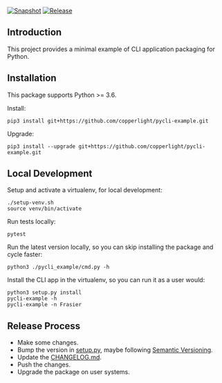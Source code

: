 [![Snapshot](https://github.com/copperlight/pycli-example/actions/workflows/snapshot.yml/badge.svg)](https://github.com/copperlight/pycli-example/actions/workflows/snapshot.yml) [![Release](https://github.com/copperlight/pycli-example/actions/workflows/release.yml/badge.svg)](https://github.com/copperlight/pycli-example/actions/workflows/release.yml)

## Introduction

This project provides a minimal example of CLI application packaging for Python.

## Installation

This package supports Python >= 3.6.

Install:

```
pip3 install git+https://github.com/copperlight/pycli-example.git
```

Upgrade:

```
pip3 install --upgrade git+https://github.com/copperlight/pycli-example.git
```

## Local Development

Setup and activate a virtualenv, for local development:

```shell
./setup-venv.sh
source venv/bin/activate
```

Run tests locally:

```
pytest
```

Run the latest version locally, so you can skip installing the package and cycle faster: 

```
python3 ./pycli_example/cmd.py -h
```

Install the CLI app in the virtualenv, so you can run it as a user would:

```shell
python3 setup.py install
pycli-example -h
pycli-example -n Frasier
```

## Release Process

* Make some changes.
* Bump the version in [setup.py](./setup.py), maybe following [Semantic Versioning](https://semver.org/).
* Update the [CHANGELOG.md](./CHANGELOG.md).
* Push the changes.
* Upgrade the package on user systems.
